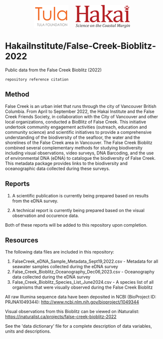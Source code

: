 <div align='center'>
    <a href='https://tula.org'><img height='75px' src=docs/logos/tula-logo.png /></a>
    &nbsp;&nbsp;&nbsp;&nbsp;
    <a href='https://hakai.org'><img height='75px' src=docs/logos/hakai-logo.png /></a>
</div>

# HakaiInstitute/False-Creek-Bioblitz-2022

Public data from the False Creek Bioblitz (2022)
```
repository reference citation
```

## Method

False Creek is an urban inlet that runs through the city of Vancouver British Columbia. From April to September 2022, the Hakai Institute and the False Creek Friends Society, in collaboration with the City of Vancouver and other local organizations, conducted a BioBlitz of False Creek. This initiative undertook community engagement activities (outreach, education and community science) and scientific initiatives to provide a comprehensive understanding of the biodiversity of the seafloor, the water and the shorelines of the False Creek area in Vancouver. The False Creek Bioblitz combined several complementary methods for studying biodiversity including visual observations, video surveys, DNA Barcoding, and the use of environmental DNA (eDNA) to catalogue the biodiversity of False Creek. This metadata package provides links to the biodiversity and oceanographic data collected during these surveys.

## Reports

1. A scientific publication is currently being prepared based on results from the eDNA survey.

2. A technical report is currently being prepared based on the visual observation and occurence data.

Both of these reports will be added to this repository upon completion.

## Resources

The following data files are included in this repository:

1. FalseCreek_eDNA_Sample_Metadata_Sept19,2022.csv - Metadata for all seawater samples collected during the eDNA survey
2. False_Creek_Bioblitz_Oceanography_Dec06,2023.csv - Oceanography data collected during the eDNA survey
3. False_Creek_Bioblitz_Species_List_June2024.csv - A species list of all organisms that were visually observed during the False Creek Bioblitz

All raw Illumina sequence data have been deposited in NCBI (BioProject ID: PRJNA1049344): http://www.ncbi.nlm.nih.gov/bioproject/1049344

Visual observations from this Bioblitz can be viewed on iNaturalist: https://inaturalist.ca/projects/false-creek-bioblitz-2022

See the 'data dictionary' file for a complete description of data variables, units
and descriptions.


